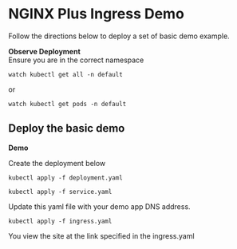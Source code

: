 # NGINX Plus Ingress Demo

Follow the directions below to deploy a set of basic demo example.

**Observe Deployment**
<br>
Ensure you are in the correct namespace
```
watch kubectl get all -n default
```
or
```
watch kubectl get pods -n default
```

## Deploy the basic demo

**Demo**


Create the deployment below

```
kubectl apply -f deployment.yaml
```

```
kubectl apply -f service.yaml
```
Update this yaml file with your demo app DNS address.
```
kubectl apply -f ingress.yaml
```
You view the site at the link specified in the ingress.yaml